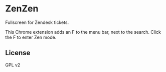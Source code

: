 # ZenZen

Fullscreen for Zendesk tickets.

This Chrome extension adds an F to the menu bar, next to the search. Click the F to enter Zen mode.

## License

GPL v2 
